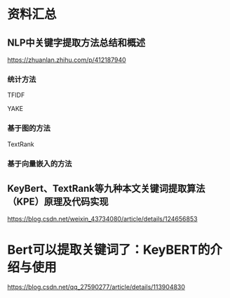 # 资料汇总

## NLP中关键字提取方法总结和概述

https://zhuanlan.zhihu.com/p/412187940

### 统计方法

TFIDF

YAKE

### 基于图的方法

TextRank

### 基于向量嵌入的方法











## KeyBert、TextRank等九种本文关键词提取算法（KPE）原理及代码实现

https://blog.csdn.net/weixin_43734080/article/details/124656853





# Bert可以提取关键词了：KeyBERT的介绍与使用

https://blog.csdn.net/qq_27590277/article/details/113904830
